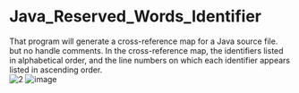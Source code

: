 # Java_Reserved_Words_Identifier
That program will generate a cross-reference map for a Java source file. but no handle comments.
In the cross-reference map, the identifiers listed in alphabetical order, and the line numbers on which each identifier appears listed in ascending order.\
![2](https://user-images.githubusercontent.com/73983294/140606643-8a0b308e-ffc0-481d-b18f-d23df0d817bb.jpg)
![image](https://user-images.githubusercontent.com/73983294/140606703-843560f2-428e-44ea-aea5-febd3ac349a0.png)

